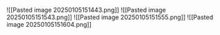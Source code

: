 ![[Pasted image 20250105151443.png]]
![[Pasted image 20250105151543.png]]
![[Pasted image 20250105151555.png]]
![[Pasted image 20250105151604.png]]